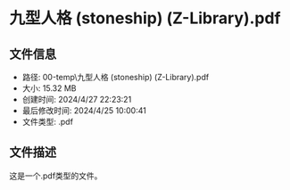 ﻿# 九型人格 (stoneship) (Z-Library).pdf

## 文件信息
- 路径: 00-temp\九型人格 (stoneship) (Z-Library).pdf
- 大小: 15.32 MB
- 创建时间: 2024/4/27 22:23:21
- 最后修改时间: 2024/4/25 10:00:41
- 文件类型: .pdf

## 文件描述
这是一个.pdf类型的文件。


